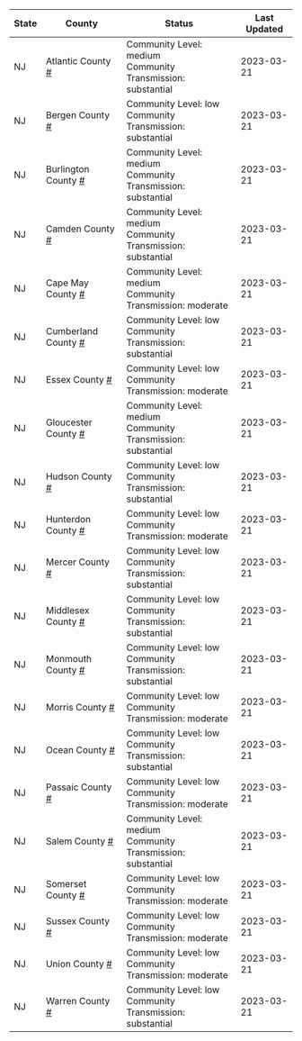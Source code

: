 State | County | Status | Last Updated
--- | --- | --- | --- 
NJ | Atlantic County <a href="#atlantic_county">#</a> | <a name="atlantic_county"></a>Community Level: medium<br/>Community Transmission: substantial | 2023-03-21
NJ | Bergen County <a href="#bergen_county">#</a> | <a name="bergen_county"></a>Community Level: low<br/>Community Transmission: substantial | 2023-03-21
NJ | Burlington County <a href="#burlington_county">#</a> | <a name="burlington_county"></a>Community Level: medium<br/>Community Transmission: substantial | 2023-03-21
NJ | Camden County <a href="#camden_county">#</a> | <a name="camden_county"></a>Community Level: medium<br/>Community Transmission: substantial | 2023-03-21
NJ | Cape May County <a href="#cape_may_county">#</a> | <a name="cape_may_county"></a>Community Level: medium<br/>Community Transmission: moderate | 2023-03-21
NJ | Cumberland County <a href="#cumberland_county">#</a> | <a name="cumberland_county"></a>Community Level: low<br/>Community Transmission: substantial | 2023-03-21
NJ | Essex County <a href="#essex_county">#</a> | <a name="essex_county"></a>Community Level: low<br/>Community Transmission: moderate | 2023-03-21
NJ | Gloucester County <a href="#gloucester_county">#</a> | <a name="gloucester_county"></a>Community Level: medium<br/>Community Transmission: substantial | 2023-03-21
NJ | Hudson County <a href="#hudson_county">#</a> | <a name="hudson_county"></a>Community Level: low<br/>Community Transmission: substantial | 2023-03-21
NJ | Hunterdon County <a href="#hunterdon_county">#</a> | <a name="hunterdon_county"></a>Community Level: low<br/>Community Transmission: moderate | 2023-03-21
NJ | Mercer County <a href="#mercer_county">#</a> | <a name="mercer_county"></a>Community Level: low<br/>Community Transmission: substantial | 2023-03-21
NJ | Middlesex County <a href="#middlesex_county">#</a> | <a name="middlesex_county"></a>Community Level: low<br/>Community Transmission: substantial | 2023-03-21
NJ | Monmouth County <a href="#monmouth_county">#</a> | <a name="monmouth_county"></a>Community Level: low<br/>Community Transmission: substantial | 2023-03-21
NJ | Morris County <a href="#morris_county">#</a> | <a name="morris_county"></a>Community Level: low<br/>Community Transmission: moderate | 2023-03-21
NJ | Ocean County <a href="#ocean_county">#</a> | <a name="ocean_county"></a>Community Level: low<br/>Community Transmission: substantial | 2023-03-21
NJ | Passaic County <a href="#passaic_county">#</a> | <a name="passaic_county"></a>Community Level: low<br/>Community Transmission: moderate | 2023-03-21
NJ | Salem County <a href="#salem_county">#</a> | <a name="salem_county"></a>Community Level: medium<br/>Community Transmission: substantial | 2023-03-21
NJ | Somerset County <a href="#somerset_county">#</a> | <a name="somerset_county"></a>Community Level: low<br/>Community Transmission: moderate | 2023-03-21
NJ | Sussex County <a href="#sussex_county">#</a> | <a name="sussex_county"></a>Community Level: low<br/>Community Transmission: moderate | 2023-03-21
NJ | Union County <a href="#union_county">#</a> | <a name="union_county"></a>Community Level: low<br/>Community Transmission: moderate | 2023-03-21
NJ | Warren County <a href="#warren_county">#</a> | <a name="warren_county"></a>Community Level: low<br/>Community Transmission: substantial | 2023-03-21
